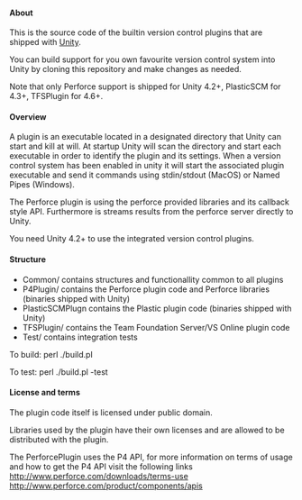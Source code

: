 #### About

This is the source code of the builtin version control plugins that are shipped with [Unity](http://www.unity3d.com).

You can build support for you own favourite version control system into Unity by cloning this repository and make changes as needed.

Note that only Perforce support is shipped for Unity 4.2+, PlasticSCM for 4.3+, TFSPlugin for 4.6+.

#### Overview

A plugin is an executable located in a designated directory that Unity can start and kill at will. At startup Unity will scan the directory and start each executable in order to identify the plugin and its settings. When a version control system has been enabled in unity it will start the associated plugin executable and send it commands using stdin/stdout (MacOS) or Named Pipes (Windows).

The Perforce plugin is using the perforce provided libraries and its callback style API. Furthermore is streams results from the perforce server directly to Unity.

You need Unity 4.2+ to use the integrated version control plugins.

#### Structure

* Common/ contains structures and functionallity common to all plugins
* P4Plugin/ contains the Perforce plugin code and Perforce libraries (binaries shipped with Unity)
* PlasticSCMPlugn contains the Plastic plugin code (binaries shipped with Unity)
* TFSPlugin/ contains the Team Foundation Server/VS Online plugin code
* Test/ contains integration tests

To build:
perl ./build.pl  

To test:
perl ./build.pl -test

#### License and terms

The plugin code itself is licensed under public domain. 

Libraries used by the plugin have their own licenses and are allowed to be distributed with the plugin.

The PerforcePlugin uses the P4 API, for more information on terms of usage and how to get the P4 API visit the following links
http://www.perforce.com/downloads/terms-use
http://www.perforce.com/product/components/apis
